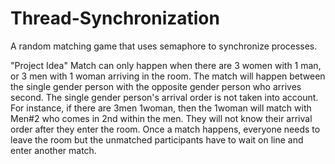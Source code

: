 # Thread-Synchronization 
A random matching game that uses semaphore to synchronize processes.

"Project Idea"
Match can only happen when there are 3 women with 1 man, or 3 men with 1 woman arriving in the room. 
The match will happen between the single gender person with the opposite gender person who arrives second. 
The single gender person's arrival order is not taken into account. For instance, if there are 3men 1woman, 
then the 1woman will match with Men#2 who comes in 2nd within the men. 
They will not know their arrival order after they enter the room. 
Once a match happens, everyone needs to leave the room but the unmatched participants have to wait on line and enter another match.


